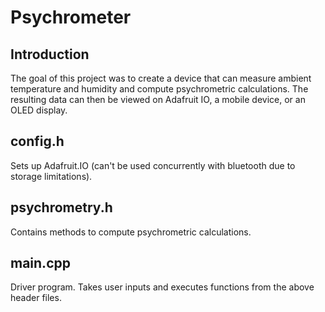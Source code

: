 # Psychrometer

## Introduction

The goal of this project was to create a device that can measure ambient temperature and humidity and compute psychrometric calculations. The resulting data can then be viewed on Adafruit IO, a mobile device, or an OLED display.

## config.h

Sets up Adafruit.IO (can't be used concurrently with bluetooth due to storage limitations).

## psychrometry.h

Contains methods to compute psychrometric calculations.

## main.cpp

Driver program. Takes user inputs and executes functions from the above header files.


